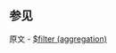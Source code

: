 ## 参见

原文 - [$filter (aggregation)]( https://docs.mongodb.com/manual/reference/operator/aggregation/filter/ )

